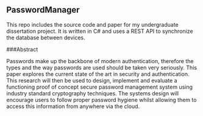 ## PasswordManager

This repo includes the source code and paper for my undergraduate dissertation project.
It is written in C# and uses a REST API to synchronize the database between devices.  

###Abstract

Passwords make up the backbone of modern authentication, therefore the types and the way
passwords are used should be taken very seriously. This paper explores the current state of the
art in security and authentication. This research will then be used to design, implement and
evaluate a functioning proof of concept secure password management system using industry
standard cryptography techniques. The systems design will encourage users to follow proper
password hygiene whilst allowing them to access this information from anywhere via the cloud.

